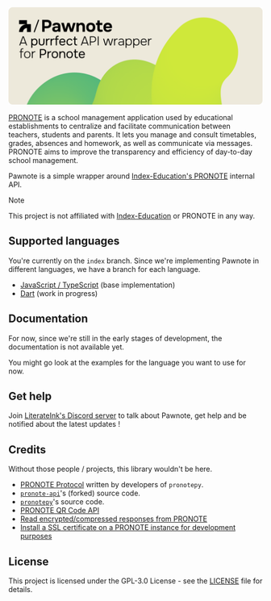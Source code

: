 <p align="center">
    <picture>
        <source media="(prefers-color-scheme: dark)" srcset="https://github.com/LiterateInk/Pawnote/blob/42e03e934d7ce4e058b69ee24dc18d11c6a2a4a8/.github/pawnote_dark.png">
        <img alt="Pawnote Logo" src="https://github.com/LiterateInk/Pawnote/blob/42e03e934d7ce4e058b69ee24dc18d11c6a2a4a8/.github/pawnote_light.png">
    </picture>
</p>


[PRONOTE](https://www.index-education.com/fr/logiciel-gestion-vie-scolaire.php) is a school management application used by educational establishments to centralize and facilitate communication between teachers, students and parents. It lets you manage and consult timetables, grades, absences and homework, as well as communicate via messages. PRONOTE aims to improve the transparency and efficiency of day-to-day school management.

Pawnote is a simple wrapper around [Index-Education's PRONOTE](https://www.index-education.com/fr/logiciel-gestion-vie-scolaire.php) internal API.

> [!NOTE]
> This project is not affiliated with [Index-Education](https://www.index-education.com/) or PRONOTE in any way.

## Supported languages

You're currently on the `index` branch.
Since we're implementing Pawnote in different languages, we have a branch for each language.

- [JavaScript / TypeScript](https://github.com/LiterateInk/Pawnote/tree/js) (base implementation)
- [Dart](https://github.com/LiterateInk/Pawnote/tree/dart) (work in progress)

## Documentation

For now, since we're still in the early stages of development, the documentation is not available yet.

You might go look at the examples for the language you want to use for now.

## Get help

Join [LiterateInk's Discord server](https://discord.gg/f5KNCnMWzB) to talk about Pawnote, get help and be notified about the latest updates !

## Credits

Without those people / projects, this library wouldn't be here.

- [PRONOTE Protocol](https://github.com/bain3/pronotepy/blob/master/PRONOTE%20protocol.md) written by developers of `pronotepy`.
- [`pronote-api`](https://github.com/Merlode11/pronote-api)'s (forked) source code.
- [`pronotepy`](https://github.com/bain3/pronotepy)'s source code.
- [PRONOTE QR Code API](https://github.com/Androz2091/pronote-qrcode-api)
- [Read encrypted/compressed responses from PRONOTE](https://gist.github.com/Vexcited/3b599b4eaf0797b532f087540728ec09)
- [Install a SSL certificate on a PRONOTE instance for development purposes](https://gist.github.com/Vexcited/977d7a71aab3f5082f476bdb9e7c1248)

## License

This project is licensed under the GPL-3.0 License - see the [LICENSE](LICENSE) file for details.
